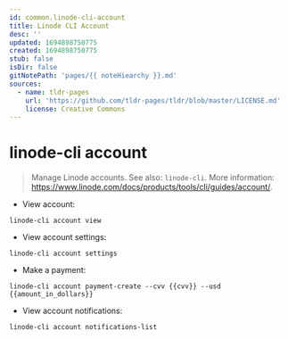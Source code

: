 ```yaml
---
id: common.linode-cli-account
title: Linode CLI Account
desc: ''
updated: 1694898750775
created: 1694898750775
stub: false
isDir: false
gitNotePath: 'pages/{{ noteHiearchy }}.md'
sources:
  - name: tldr-pages
    url: 'https://github.com/tldr-pages/tldr/blob/master/LICENSE.md'
    license: Creative Commons
---
```

# linode-cli account

> Manage Linode accounts.
> See also: `linode-cli`.
> More information: <https://www.linode.com/docs/products/tools/cli/guides/account/>.

- View account:

`linode-cli account view`

- View account settings:

`linode-cli account settings`

- Make a payment:

`linode-cli account payment-create --cvv {{cvv}} --usd {{amount_in_dollars}}`

- View account notifications:

`linode-cli account notifications-list`

